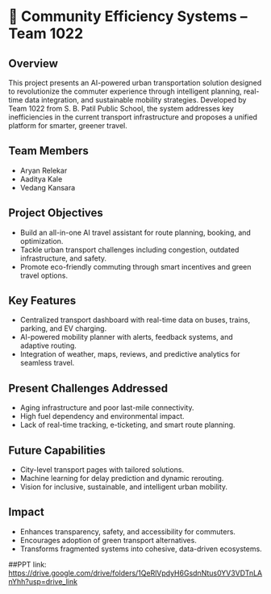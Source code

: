 # 🚦 Community Efficiency Systems – Team 1022

## Overview
This project presents an AI-powered urban transportation solution designed to revolutionize the commuter experience through intelligent planning, real-time data integration, and sustainable mobility strategies. Developed by Team 1022 from S. B. Patil Public School, the system addresses key inefficiencies in the current transport infrastructure and proposes a unified platform for smarter, greener travel.

## Team Members
- Aryan Relekar  
- Aaditya Kale  
- Vedang Kansara  

## Project Objectives
- Build an all-in-one AI travel assistant for route planning, booking, and optimization.  
- Tackle urban transport challenges including congestion, outdated infrastructure, and safety.  
- Promote eco-friendly commuting through smart incentives and green travel options.

## Key Features
- Centralized transport dashboard with real-time data on buses, trains, parking, and EV charging.  
- AI-powered mobility planner with alerts, feedback systems, and adaptive routing.  
- Integration of weather, maps, reviews, and predictive analytics for seamless travel.

## Present Challenges Addressed
- Aging infrastructure and poor last-mile connectivity.  
- High fuel dependency and environmental impact.  
- Lack of real-time tracking, e-ticketing, and smart route planning.

## Future Capabilities
- City-level transport pages with tailored solutions.  
- Machine learning for delay prediction and dynamic rerouting.  
- Vision for inclusive, sustainable, and intelligent urban mobility.

## Impact
- Enhances transparency, safety, and accessibility for commuters.  
- Encourages adoption of green transport alternatives.  
- Transforms fragmented systems into cohesive, data-driven ecosystems.

##PPT link:
https://drive.google.com/drive/folders/1QeRlVpdyH6GsdnNtus0YV3VDTnLAnYhh?usp=drive_link

